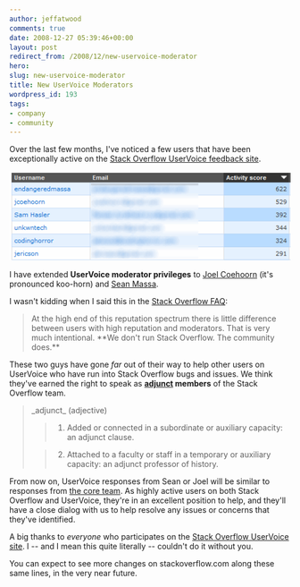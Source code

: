 ```yaml
---
author: jeffatwood
comments: true
date: 2008-12-27 05:39:46+00:00
layout: post
redirect_from: /2008/12/new-uservoice-moderator
hero: 
slug: new-uservoice-moderator
title: New UserVoice Moderators
wordpress_id: 193
tags:
- company
- community
---
```



Over the last few months, I've noticed a few users that have been exceptionally active on the [Stack Overflow UserVoice feedback site](http://stackoverflow.uservoice.com/).



![uservoice: top users by activity](/images/wordpress/uservoice-top-users-by-activity1.png)



I have extended **UserVoice moderator privileges** to [Joel Coehoorn](http://stackoverflow.com/users/3043/joel-coehoorn) (it's pronounced koo-horn) and  [Sean Massa](http://stackoverflow.com/users/106/endangeredmassa).



I wasn't kidding when I said this in the [Stack Overflow FAQ](http://stackoverflow.com/faq):





<blockquote>
At the high end of this reputation spectrum there is little difference between users with high reputation and moderators. That is very much intentional. **We don't run Stack Overflow. The community does.** 
</blockquote>





These two guys have gone _far_ out of their way to help other users on UserVoice who have run into Stack Overflow bugs and issues. We think they've earned the right to speak as **[adjunct](http://www.thefreedictionary.com/adjunct) members** of the Stack Overflow team.





<blockquote>
_adjunct_ (adjective)

> 
> 

>   1. Added or connected in a subordinate or auxiliary capacity: an adjunct clause.

>   2. Attached to a faculty or staff in a temporary or auxiliary capacity: an adjunct professor of history.

</blockquote>





From now on, UserVoice responses from Sean or Joel will be similar to responses from [the core team](http://stackoverflow.com/about). As highly active users on both Stack Overflow and UserVoice, they're in an excellent position to help, and they'll have a close dialog with us to help resolve any issues or concerns that they've identified.



A big thanks to _everyone_ who participates on the [Stack Overflow UserVoice site](http://stackoverflow.uservoice.com/). I -- and I mean this quite literally -- couldn't do it without you.



You can expect to see more changes on stackoverflow.com along these same lines, in the very near future.

